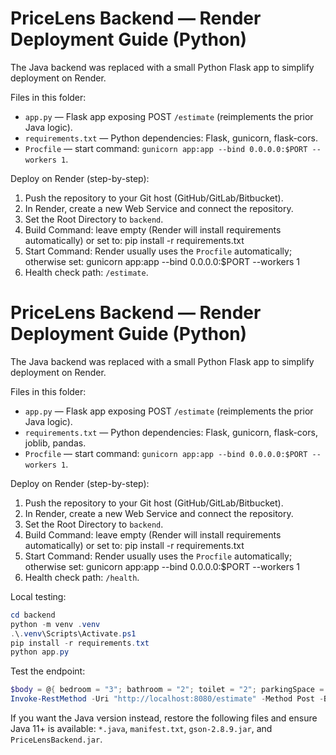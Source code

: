 # PriceLens Backend — Render Deployment Guide (Python)

The Java backend was replaced with a small Python Flask app to simplify deployment on Render.

Files in this folder:

- `app.py` — Flask app exposing POST `/estimate` (reimplements the prior Java logic).
- `requirements.txt` — Python dependencies: Flask, gunicorn, flask-cors.
- `Procfile` — start command: `gunicorn app:app --bind 0.0.0.0:$PORT --workers 1`.

Deploy on Render (step-by-step):

1. Push the repository to your Git host (GitHub/GitLab/Bitbucket).
2. In Render, create a new Web Service and connect the repository.
3. Set the Root Directory to `backend`.
4. Build Command: leave empty (Render will install requirements automatically) or set to:
   pip install -r requirements.txt
5. Start Command: Render usually uses the `Procfile` automatically; otherwise set:
   gunicorn app:app --bind 0.0.0.0:$PORT --workers 1
6. Health check path: `/estimate`.

# PriceLens Backend — Render Deployment Guide (Python)

The Java backend was replaced with a small Python Flask app to simplify deployment on Render.

Files in this folder:

- `app.py` — Flask app exposing POST `/estimate` (reimplements the prior Java logic).
- `requirements.txt` — Python dependencies: Flask, gunicorn, flask-cors, joblib, pandas.
- `Procfile` — start command: `gunicorn app:app --bind 0.0.0.0:$PORT --workers 1`.

Deploy on Render (step-by-step):

1. Push the repository to your Git host (GitHub/GitLab/Bitbucket).
2. In Render, create a new Web Service and connect the repository.
3. Set the Root Directory to `backend`.
4. Build Command: leave empty (Render will install requirements automatically) or set to:
   pip install -r requirements.txt
5. Start Command: Render usually uses the `Procfile` automatically; otherwise set:
   gunicorn app:app --bind 0.0.0.0:$PORT --workers 1
6. Health check path: `/health`.

Local testing:

```powershell
cd backend
python -m venv .venv
.\.venv\Scripts\Activate.ps1
pip install -r requirements.txt
python app.py
```

Test the endpoint:

```powershell
$body = @{ bedroom = "3"; bathroom = "2"; toilet = "2"; parkingSpace = "1"; town = "Lagos"; state = "Lagos"; type = "Apartment"; usage = "Residential" } | ConvertTo-Json
Invoke-RestMethod -Uri "http://localhost:8080/estimate" -Method Post -Body $body -ContentType "application/json"
```

If you want the Java version instead, restore the following files and ensure Java 11+ is available: `*.java`, `manifest.txt`, `gson-2.8.9.jar`, and `PriceLensBackend.jar`.